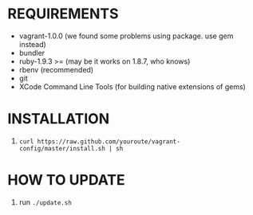 REQUIREMENTS
============

  * vagrant-1.0.0 (we found some problems using package. use gem instead)
  * bundler
  * ruby-1.9.3 >= (may be it works on 1.8.7, who knows)
  * rbenv (recommended)
  * git
  * XCode Command Line Tools (for building native extensions of gems)

INSTALLATION
============

  1. `curl https://raw.github.com/youroute/vagrant-config/master/install.sh | sh`

HOW TO UPDATE
=============

  1. run `./update.sh`